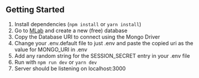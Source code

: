## Getting Started

1. Install dependencies (`npm install` or `yarn install`)
2. Go to [MLab](mlab.com) and create a new (free) database
3. Copy the Database URI to connect using the Mongo Driver
4. Change your .env.default file to just .env and paste the copied uri as the value for MONGO_URI in .env
5. Add any random string for the SESSION_SECRET entry in your .env file
6. Run with `npm run dev` or `yarn dev`
7. Server should be listening on localhost:3000
